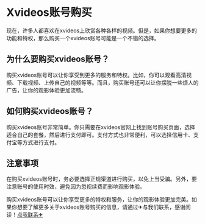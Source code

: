 # Xvideos账号购买

现在，许多人都喜欢在xvideos上欣赏各种各样的视频。但是，如果你想要更多的功能和特权，那么购买一个xvideos账号可能是一个不错的选择。

## 为什么要购买xvideos账号？

购买xvideos账号可以让你享受到更多的服务和特权。比如，你可以观看高清视频、下载视频、上传自己的视频等等。而且，购买账号还可以让你摆脱一些烦人的广告，让你的观影体验更加流畅。

## 如何购买xvideos账号？

购买xvideos账号非常简单。你只需要在xvideos官网上找到账号购买页面，选择适合自己的套餐，然后进行支付即可。支付方式也非常便利，可以选择信用卡、支付宝等方式进行支付。

## 注意事项

在购买xvideos账号时，务必要选择正规渠道进行购买，以免上当受骗。另外，要注意账号的使用时效，避免因为忽视续费而影响观影体验。

购买xvideos账号可以让你享受更多的特权和服务，让你的观影体验更加完美。如果你想要了解更多关于xvideos账号购买的信息，请通过✈与我们联系，感谢阅读！[点我联系✈](https://img.G208.com)